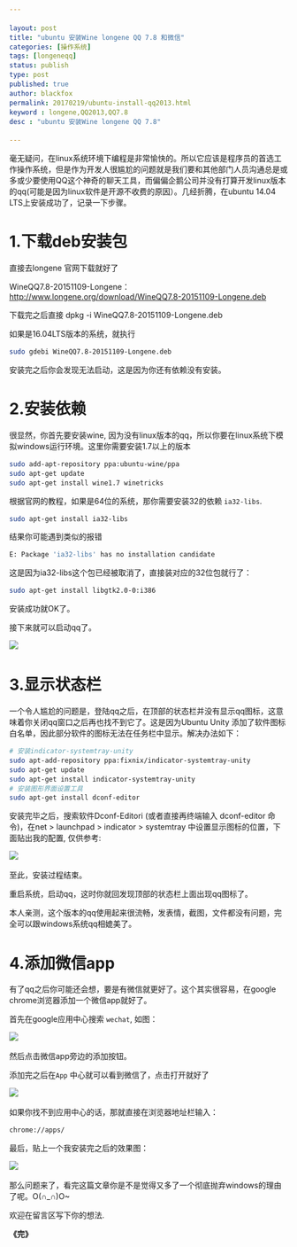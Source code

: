 ```yaml
---

layout: post
title: "ubuntu 安装Wine longene QQ 7.8 和微信"
categories: [操作系统]
tags: [longeneqq]
status: publish
type: post
published: true
author: blackfox
permalink: 20170219/ubuntu-install-qq2013.html
keyword : longene,QQ2013,QQ7.8
desc : "ubuntu 安装Wine longene QQ 7.8"

---
```


毫无疑问，在linux系统环境下编程是非常愉快的。所以它应该是程序员的首选工作操作系统，但是作为开发人很尴尬的问题就是我们要和其他部门人员沟通总是或多或少要使用QQ这个神奇的聊天工具，而偏偏企鹅公司并没有打算开发linux版本的qq(可能是因为linux软件是开源不收费的原因）。几经折腾，在ubuntu 14.04 LTS上安装成功了，记录一下步骤。
	
1.下载deb安装包
======
直接去longene 官网下载就好了

WineQQ7.8-20151109-Longene：<a href="WineQQ7.8-20151109-Longene：http://www.longene.org/download/WineQQ7.8-20151109-Longene.deb">http://www.longene.org/download/WineQQ7.8-20151109-Longene.deb</a>

下载完之后直接 dpkg -i WineQQ7.8-20151109-Longene.deb 

如果是16.04LTS版本的系统，就执行

```bash
sudo gdebi WineQQ7.8-20151109-Longene.deb
```

安装完之后你会发现无法启动，这是因为你还有依赖没有安装。

2.安装依赖
========

很显然，你首先要安装wine,
因为没有linux版本的qq，所以你要在linux系统下模拟windows运行环境。这里你需要安装1.7以上的版本

```bash
sudo add-apt-repository ppa:ubuntu-wine/ppa
sudo apt-get update
sudo apt-get install wine1.7 winetricks
```

根据官网的教程，如果是64位的系统，那你需要安装32的依赖 <code
class="scode">ia32-libs</code>. 

```bash
sudo apt-get install ia32-libs
```

结果你可能遇到类似的报错

```bash
E: Package 'ia32-libs' has no installation candidate
```

这是因为ia32-libs这个包已经被取消了，直接装对应的32位包就行了：

```bash
sudo apt-get install libgtk2.0-0:i386
```
安装成功就OK了。

接下来就可以启动qq了。

<img data-src="/images/2017/02/qq-01.png" class="img-view" src="/images/1px.png" />


3.显示状态栏
========
一个令人尴尬的问题是，登陆qq之后，在顶部的状态栏并没有显示qq图标，这意味着你关闭qq窗口之后再也找不到它了。这是因为Ubuntu
Unity
添加了软件图标白名单，因此部分软件的图标无法在任务栏中显示。解决办法如下：

```bash
# 安装indicator-systemtray-unity
sudo apt-add-repository ppa:fixnix/indicator-systemtray-unity
sudo apt-get update
sudo apt-get install indicator-systemtray-unity
# 安装图形界面设置工具
sudo apt-get install dconf-editor
```

安装完毕之后，搜索软件Dconf-Editori (或者直接再终端输入 dconf-editor 命令)，在net > launchpad > indicator >
systemtray 中设置显示图标的位置，下面贴出我的配置, 仅供参考:

<img class="img-view" data-src="/images/2017/02/qq-install-02.png" src="/images/1px.png" />

至此，安装过程结束。

重启系统，启动qq，这时你就回发现顶部的状态栏上面出现qq图标了。

本人亲测，这个版本的qq使用起来很流畅，发表情，截图，文件都没有问题，完全可以跟windows系统qq相媲美了。

4.添加微信app
=====
有了qq之后你可能还会想，要是有微信就更好了。这个其实很容易，在google chrome浏览器添加一个微信app就好了。

首先在google应用中心搜索 <code class="scode">wechat</code>, 如图：

<img class="img-view" data-src="/images/2017/02/qq-install-04.png" src="/images/1px.png" />

然后点击微信app旁边的添加按钮。

添加完之后在<code class="scode">App</code> 中心就可以看到微信了，点击打开就好了

<img class="img-view" data-src="/images/2017/02/qq-install-03.png" src="/images/1px.png" />

如果你找不到应用中心的话，那就直接在浏览器地址栏输入：

```bash
chrome://apps/
```

最后，贴上一个我安装完之后的效果图：

<img class="img-view" data-src="/images/2017/02/qq-install-05.png" src="/images/1px.png" />

那么问题来了，看完这篇文章你是不是觉得又多了一个彻底抛弃windows的理由了呢。O(∩_∩)O~

欢迎在留言区写下你的想法.

<strong>《完》</strong>



